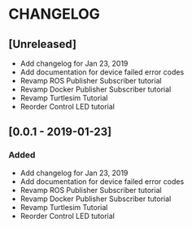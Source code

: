 # CHANGELOG

## [Unreleased]
* Add changelog for Jan 23, 2019
* Add documentation for device failed error codes
* Revamp ROS Publisher Subscriber tutorial
* Revamp Docker Publisher Subscriber tutorial
* Revamp Turtlesim Tutorial
* Reorder Control LED tutorial

## [0.0.1 - 2019-01-23]
### Added
* Add changelog for Jan 23, 2019
* Add documentation for device failed error codes
* Revamp ROS Publisher Subscriber tutorial
* Revamp Docker Publisher Subscriber tutorial
* Revamp Turtlesim Tutorial
* Reorder Control LED tutorial
